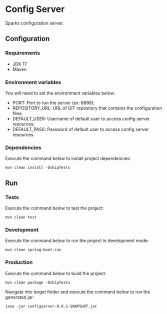 # Config Server

Sparks configuration server.

## Configuration

### Requirements

- JDK 17
- Maven

### Environment variables

You will need to set the environment variables below:

- PORT: Port to run the server (ex: 8888);
- REPOSITORY_URL: URL of GIT repository that contains the configuration files;
- DEFAULT_USER: Username of default user to access config server resources;
- DEFAULT_PASS: Password of default user to access config server resources.

### Dependencies

Execute the command below to install project dependencies:

```shell
mvn clean install -DskipTests
```

## Run

### Tests

Execute the command below to test the project:

```shell
mvn clean test
```

### Development

Execute the command below to run the project in development mode:

```shell
mvn clean spring-boot:run
```

### Production

Execute the command below to build the project:

```shell
mvn clean package -DskipTests
```

Navigate into _target_ folder and execute the command below to run the generated jar:

```shell
java -jar configserver-0.0.1-SNAPSHOT.jar
```